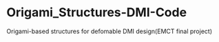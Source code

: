 # Origami_Structures-DMI-Code
Origami-based structures for defomable DMI design(EMCT final project)
